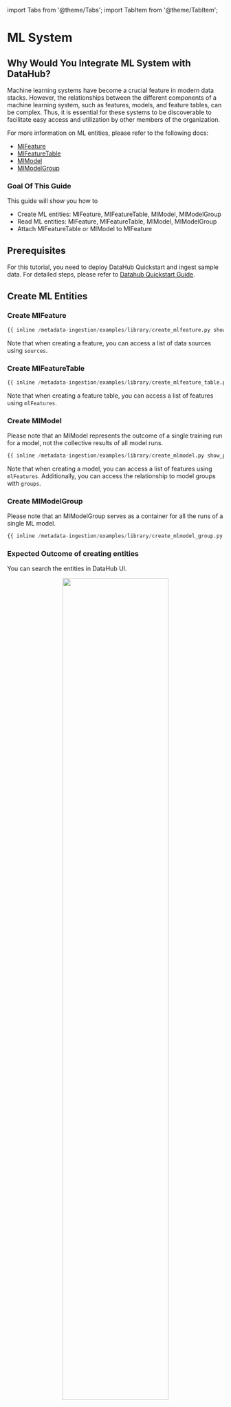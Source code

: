 import Tabs from '@theme/Tabs';
import TabItem from '@theme/TabItem';

# ML System

## Why Would You Integrate ML System with DataHub?

Machine learning systems have become a crucial feature in modern data stacks.
However, the relationships between the different components of a machine learning system, such as features, models, and feature tables, can be complex.
Thus, it is essential for these systems to be discoverable to facilitate easy access and utilization by other members of the organization.

For more information on ML entities, please refer to the following docs:

- [MlFeature](/docs/generated/metamodel/entities/mlFeature.md)
- [MlFeatureTable](/docs/generated/metamodel/entities/mlFeatureTable.md)
- [MlModel](/docs/generated/metamodel/entities/mlModel.md)
- [MlModelGroup](/docs/generated/metamodel/entities/mlModelGroup.md)

### Goal Of This Guide

This guide will show you how to

- Create ML entities: MlFeature, MlFeatureTable, MlModel, MlModelGroup
- Read ML entities: MlFeature, MlFeatureTable, MlModel, MlModelGroup
- Attach MlFeatureTable or MlModel to MlFeature

## Prerequisites

For this tutorial, you need to deploy DataHub Quickstart and ingest sample data.
For detailed steps, please refer to [Datahub Quickstart Guide](/docs/quickstart.md).

## Create ML Entities

### Create MlFeature

<Tabs>
<TabItem value="python" label="Python" default>

```python
{{ inline /metadata-ingestion/examples/library/create_mlfeature.py show_path_as_comment }}
```

Note that when creating a feature, you can access a list of data sources using `sources`.

</TabItem>
</Tabs>

### Create MlFeatureTable

<Tabs>
<TabItem value="python" label="Python" default>

```python
{{ inline /metadata-ingestion/examples/library/create_mlfeature_table.py show_path_as_comment }}
```

Note that when creating a feature table, you can access a list of features using `mlFeatures`.

</TabItem>
</Tabs>

### Create MlModel

Please note that an MlModel represents the outcome of a single training run for a model, not the collective results of all model runs.

<Tabs>
<TabItem value="python" label="Python" default>

```python
{{ inline /metadata-ingestion/examples/library/create_mlmodel.py show_path_as_comment }}
```

Note that when creating a model, you can access a list of features using `mlFeatures`.
Additionally, you can access the relationship to model groups with `groups`.

</TabItem>
</Tabs>

### Create MlModelGroup

Please note that an MlModelGroup serves as a container for all the runs of a single ML model.

<Tabs>
<TabItem value="python" label="Python" default>

```python
{{ inline /metadata-ingestion/examples/library/create_mlmodel_group.py show_path_as_comment }}
```

</TabItem>
</Tabs>

### Expected Outcome of creating entities

You can search the entities in DataHub UI.

<p align="center">
  <img width="70%" src="https://raw.githubusercontent.com/acryldata/static-assets-test/master/imgs/apis/tutorials/feature-table-created.png"/>
</p>

<p align="center">
  <img width="70%" src="https://raw.githubusercontent.com/acryldata/static-assets-test/master/imgs/apis/tutorials/model-group-created.png"/>
</p>

## Read ML Entities

### Read MLFeature

<Tabs>
<TabItem value="graphql" label="GraphQL" default>

```json
query {
  mlFeature(urn: "urn:li:mlFeature:(test_feature_table_all_feature_dtypes,test_BOOL_LIST_feature)"){
    name
    featureNamespace
    description
    properties {
      description
      dataType
      version {
        versionTag
      }
    }
  }
}
```

Expected response:

```json
{
  "data": {
    "mlFeature": {
      "name": "test_BOOL_LIST_feature",
      "featureNamespace": "test_feature_table_all_feature_dtypes",
      "description": null,
      "properties": {
        "description": null,
        "dataType": "SEQUENCE",
        "version": null
      }
    }
  },
  "extensions": {}
}
```

</TabItem>
<TabItem value="curl" label="Curl" default>

```json
curl --location --request POST 'http://localhost:8080/api/graphql' \
--header 'Authorization: Bearer <my-access-token>' \
--header 'Content-Type: application/json' \
--data-raw '{
    "query": "{ mlFeature(urn: \"urn:li:mlFeature:(test_feature_table_all_feature_dtypes,test_BOOL_LIST_feature)\") { name featureNamespace description properties { description dataType version { versionTag } } } }"
}'
```

Expected response:

```json
{
  "data": {
    "mlFeature": {
      "name": "test_BOOL_LIST_feature",
      "featureNamespace": "test_feature_table_all_feature_dtypes",
      "description": null,
      "properties": {
        "description": null,
        "dataType": "SEQUENCE",
        "version": null
      }
    }
  },
  "extensions": {}
}
```

</TabItem>
<TabItem value="python" label="Python">

```python
{{ inline /metadata-ingestion/examples/library/read_mlfeature.py show_path_as_comment }}
```

</TabItem>
</Tabs>

### Read MLFeatureTable

<Tabs>
<TabItem value="graphql" label="GraphQL" default>

```json
query {
  mlFeatureTable(urn: "urn:li:mlFeatureTable:(urn:li:dataPlatform:feast,test_feature_table_all_feature_dtypes)"){
    name
    description
    platform {
      name
    }
    properties {
      description
      mlFeatures {
        name
      }
    }
  }
}
```

Expected Response:

```json
{
  "data": {
    "mlFeatureTable": {
      "name": "test_feature_table_all_feature_dtypes",
      "description": null,
      "platform": {
        "name": "feast"
      },
      "properties": {
        "description": null,
        "mlFeatures": [
          {
            "name": "test_BOOL_LIST_feature"
          },
          ...
          {
            "name": "test_STRING_feature"
          }
        ]
      }
    }
  },
  "extensions": {}
}
```

</TabItem>
<TabItem value="curl" label="Curl">

```json
curl --location --request POST 'http://localhost:8080/api/graphql' \
--header 'Authorization: Bearer <my-access-token>' \
--header 'Content-Type: application/json' \
--data-raw '{
    "query": "{ mlFeatureTable(urn: \"urn:li:mlFeatureTable:(urn:li:dataPlatform:feast,test_feature_table_all_feature_dtypes)\") { name description platform { name } properties { description mlFeatures { name } } } }"
}'
```

Expected Response:

```json
{
  "data": {
    "mlFeatureTable": {
      "name": "test_feature_table_all_feature_dtypes",
      "description": null,
      "platform": {
        "name": "feast"
      },
      "properties": {
        "description": null,
        "mlFeatures": [
          {
            "name": "test_BOOL_LIST_feature"
          },
          ...
          {
            "name": "test_STRING_feature"
          }
        ]
      }
    }
  },
  "extensions": {}
}
```

</TabItem>
<TabItem value="python" label="Python">

```python
{{ inline /metadata-ingestion/examples/library/read_mlfeature_table.py show_path_as_comment }}
```

</TabItem>
</Tabs>

### Read MLModel

<Tabs>
<TabItem value="graphql" label="GraphQL" default>

```json
query {
  mlModel(urn: "urn:li:mlModel:(urn:li:dataPlatform:science,scienceModel,PROD)"){
    name
    description
    properties {
      description
      version
      type
      mlFeatures
      groups {
        urn
        name
      }
    }
  }
}
```

Expected Response:

```json
{
  "data": {
    "mlModel": {
      "name": "scienceModel",
      "description": "A sample model for predicting some outcome.",
      "properties": {
        "description": "A sample model for predicting some outcome.",
        "version": null,
        "type": "Naive Bayes classifier",
        "mlFeatures": null,
        "groups": []
      }
    }
  },
  "extensions": {}
}
```

</TabItem>
<TabItem value="curl" label="Curl" default>

```json
curl --location --request POST 'http://localhost:8080/api/graphql' \
--header 'Authorization: Bearer <my-access-token>' \
--header 'Content-Type: application/json' \
--data-raw '{
    "query": "{ mlModel(urn: \"urn:li:mlModel:(urn:li:dataPlatform:science,scienceModel,PROD)\") { name description properties { description version type mlFeatures groups { urn name } } } }"
}'
```

Expected Response:

```json
{
  "data": {
    "mlModel": {
      "name": "scienceModel",
      "description": "A sample model for predicting some outcome.",
      "properties": {
        "description": "A sample model for predicting some outcome.",
        "version": null,
        "type": "Naive Bayes classifier",
        "mlFeatures": null,
        "groups": []
      }
    }
  },
  "extensions": {}
}
```

</TabItem>
<TabItem value="python" label="Python">

```python
{{ inline /metadata-ingestion/examples/library/read_mlmodel.py show_path_as_comment }}
```

</TabItem>
</Tabs>

### Read MLModelGroup

<Tabs>
<TabItem value="graphql" label="GraphQL" default>

```json
query {
  mlModelGroup(urn: "urn:li:mlModelGroup:(urn:li:dataPlatform:science,my-model-group,PROD)"){
    name
    description
    platform {
      name
    }
    properties {
      description
    }
  }
}
```

Expected Response: (Note that this entity does not exist in the sample ingestion and you might want to create this entity first.)

```json
{
  "data": {
    "mlModelGroup": {
      "name": "my-model-group",
      "description": "my model group",
      "platform": {
        "name": "science"
      },
      "properties": {
        "description": "my model group"
      }
    }
  },
  "extensions": {}
}
```

</TabItem>
<TabItem value="curl" label="Curl">

```json
curl --location --request POST 'http://localhost:8080/api/graphql' \
--header 'Authorization: Bearer <my-access-token>' \
--header 'Content-Type: application/json' \
--data-raw '{
    "query": "{ mlModelGroup(urn: \"urn:li:mlModelGroup:(urn:li:dataPlatform:science,my-model-group,PROD)\") { name description platform { name } properties { description } } }"
}'
```

Expected Response: (Note that this entity does not exist in the sample ingestion and you might want to create this entity first.)

```json
{
  "data": {
    "mlModelGroup": {
      "name": "my-model-group",
      "description": "my model group",
      "platform": {
        "name": "science"
      },
      "properties": {
        "description": "my model group"
      }
    }
  },
  "extensions": {}
}
```

</TabItem>
<TabItem value="python" label="Python">

```python
{{ inline /metadata-ingestion/examples/library/read_mlmodel_group.py show_path_as_comment }}
```

</TabItem>
</Tabs>

## Add ML Entities

### Add MlFeature to MlFeatureTable

<Tabs>
<TabItem value="python" label="Python">

```python
{{ inline /metadata-ingestion/examples/library/add_mlfeature_to_mlfeature_table.py show_path_as_comment }}
```

</TabItem>
</Tabs>

### Add MlFeature to MLModel

<Tabs>
<TabItem value="python" label="Python">

```python
{{ inline /metadata-ingestion/examples/library/add_mlfeature_to_mlmodel.py show_path_as_comment }}
```

</TabItem>
</Tabs>

### Add MLGroup To MLModel

<Tabs>
<TabItem value="python" label="Python">

```python
{{ inline /metadata-ingestion/examples/library/add_mlgroup_to_mlmodel.py show_path_as_comment }}
```

</TabItem>
</Tabs>

### Expected Outcome of Adding ML Entities

You can access to `Features` or `Group` Tab of each entity to view the added entities.

<p align="center">
  <img width="70%" src="https://raw.githubusercontent.com/acryldata/static-assets-test/master/imgs/apis/tutorials/feature-added-to-model.png"/>
</p>

<p align="center">
  <img width="70%" src="https://raw.githubusercontent.com/acryldata/static-assets-test/master/imgs/apis/tutorials/model-group-added-to-model.png"/>
</p>
